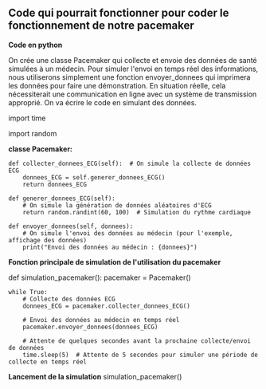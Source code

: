 Code qui pourrait fonctionner pour coder le fonctionnement de notre pacemaker 
----------------------------------------------------------------------------------

**Code en python**



On crée une classe Pacemaker qui collecte et envoie des données de santé simulées à un médecin. 
Pour simuler l'envoi en temps réel des informations, nous utiliserons simplement une fonction envoyer_donnees qui imprimera les données pour faire une démonstration. En situation réelle, cela nécessiterait une communication en ligne avec un système de transmission approprié.
On va écrire le code en simulant des données.





import time

import random


**classe Pacemaker:**


    def collecter_donnees_ECG(self):  # On simule la collecte de données ECG
        donnees_ECG = self.generer_donnees_ECG()
        return donnees_ECG
    
    def generer_donnees_ECG(self):
        # On simule la génération de données aléatoires d'ECG
        return random.randint(60, 100)  # Simulation du rythme cardiaque

    def envoyer_donnees(self, donnees):
        # On simule l'envoi des données au médecin (pour l'exemple, affichage des données)
        print("Envoi des données au médecin : {donnees}")
        

**Fonction principale de simulation de l'utilisation du pacemaker**


def simulation_pacemaker():
    pacemaker = Pacemaker()

    while True:
        # Collecte des données ECG
        donnees_ECG = pacemaker.collecter_donnees_ECG()

        # Envoi des données au médecin en temps réel
        pacemaker.envoyer_donnees(donnees_ECG)

        # Attente de quelques secondes avant la prochaine collecte/envoi de données
        time.sleep(5)  # Attente de 5 secondes pour simuler une période de collecte en temps réel

**Lancement de la simulation**
simulation_pacemaker()
